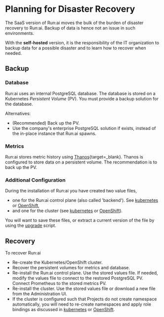 
# Planning for Disaster Recovery

The SaaS version of Run:ai moves the bulk of the burden of disaster recovery to Run:ai. Backup of data is hence not an issue in such environments. 

With the __self-hosted__ version, it is the responsibility of the IT organization to backup data for a possible disaster and to learn how to recover when needed.

## Backup 

### Database

Run:ai uses an internal PostgreSQL database. The database is stored on a Kubernetes _Persistent Volume_ (PV). You must provide a backup solution for the database. 

Alternatives:

* (Recommended) Back up the PV.
* Use the company's enterprise PostgreSQL solution if exists, instead of the in-place instance that Run:ai spawns.

### Metrics

Run:ai stores metric history using [Thanos](https://github.com/thanos-io/thanos){target=_blank}. Thanos is configured to store data on a persistent volume. The recommendation is to back up the PV.

### Additional Configuration

During the installation of Run:ai you have created two value files, 

* one for the Run:ai control plane (also called 'backend'). See [kubernetes](../self-hosted/k8s/backend.md) or [OpenShift](../self-hosted/ocp/backend.md),
*  and one for the cluster (see [kubernetes](../self-hosted/k8s/cluster.md) or [OpenShift](../self-hosted/ocp/cluster.md)). 

You will want to save these files, or extract a current version of the file by using the [upgrade](../self-hosted/k8s/upgrade.md) script. 

## Recovery

To recover Run:ai

* Re-create the Kubernetes/OpenShift cluster.
* Recover the persistent volumes for metrics and database. 
* Re-install the Run:ai control plane. Use the stored values file. If needed, modify the values file to connect to the restored PostgreSQL PV. Connect Prometheus to the stored metrics PV. 
* Re-install the cluster. Use the stored values file or download a new file from the Administration UI. 
* If the cluster is configured such that Projects do not create namespace automatically, you will need to re-create namespaces and apply role bindings as discussed in [kubernetes](../self-hosted/k8s/project-management.md) or [OpenShift](../self-hosted/ocp/project-management.md).






